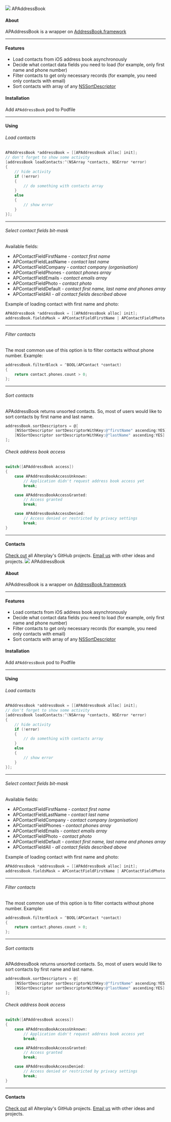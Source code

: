 <img src="https://dl.dropboxusercontent.com/u/11819370/APAddressBook/APAddressBook_722x250.png">
APAddressBook

#### About
APAddressBook is a wrapper on [AddressBook.framework](https://developer.apple.com/library/ios/documentation/AddressBook/Reference/AddressBook_iPhoneOS_Framework/_index.html)

---

#### Features
* Load contacts from iOS address book asynchronously
* Decide what contact data fields you need to load (for example, only first name and phone number)
* Filter contacts to get only necessary records (for example, you need only contacts with email)
* Sort contacts with array of any [NSSortDescriptor](https://developer.apple.com/library/mac/documentation/cocoa/reference/foundation/classes/NSSortDescriptor_Class/Reference/Reference.html)

#### Installation
Add `APAddressBook` pod to Podfile

---

#### Using

###### Load contacts
```objective-c
APAddressBook *addressBook = [[APAddressBook alloc] init];
// don't forget to show some activity
[addressBook loadContacts:^(NSArray *contacts, NSError *error)
{
    // hide activity
    if (!error)
    {
        // do something with contacts array
    }
    else
    {
        // show error
    }
}];
```

---

###### Select contact fields bit-mask
Available fields:
* APContactFieldFirstName - *contact first name*
* APContactFieldLastName - *contact last name*
* APContactFieldCompany - *contact company (organisation)*
* APContactFieldPhones - *contact phones array*
* APContactFieldEmails - *contact emails array*
* APContactFieldPhoto - *contact photo*
* APContactFieldDefault - *contact first name, last name and phones array*
* APContactFieldAll - *all contact fields described above*

Example of loading contact with first name and photo:
```objective-c
APAddressBook *addressBook = [[APAddressBook alloc] init];
addressBook.fieldsMask = APContactFieldFirstName | APContactFieldPhoto;
```

---

###### Filter contacts
The most common use of this option is to filter contacts without phone number. Example:
```objective-c
addressBook.filterBlock = ^BOOL(APContact *contact)
{
    return contact.phones.count > 0;
};
```

---

###### Sort contacts
APAddressBook returns unsorted contacts. So, most of users would like to sort contacts by first name and last name.
```objective-c
addressBook.sortDescriptors = @[
    [NSSortDescriptor sortDescriptorWithKey:@"firstName" ascending:YES],
    [NSSortDescriptor sortDescriptorWithKey:@"lastName" ascending:YES]
];
```

###### Check address book access
```objective-c
switch([APAddressBook access])
{
    case APAddressBookAccessUnknown:
        // Application didn't request address book access yet
        break;

    case APAddressBookAccessGranted:
        // Access granted
        break;

    case APAddressBookAccessDenied:
        // Access denied or restricted by privacy settings
        break;
}
```

---

#### Contacts

[Check out](https://github.com/Alterplay) all Alterplay's GitHub projects.
[Email us](mailto:hello@alterplay.com?subject=From%20GitHub%20APAddressBook) with other ideas and projects.
<img src="https://dl.dropboxusercontent.com/u/11819370/APAddressBook/APAddressBook_722x250.png">
APAddressBook

#### About
APAddressBook is a wrapper on [AddressBook.framework](https://developer.apple.com/library/ios/documentation/AddressBook/Reference/AddressBook_iPhoneOS_Framework/_index.html)

---

#### Features
* Load contacts from iOS address book asynchronously
* Decide what contact data fields you need to load (for example, only first name and phone number)
* Filter contacts to get only necessary records (for example, you need only contacts with email)
* Sort contacts with array of any [NSSortDescriptor](https://developer.apple.com/library/mac/documentation/cocoa/reference/foundation/classes/NSSortDescriptor_Class/Reference/Reference.html)

#### Installation
Add `APAddressBook` pod to Podfile

---

#### Using

###### Load contacts
```objective-c
APAddressBook *addressBook = [[APAddressBook alloc] init];
// don't forget to show some activity
[addressBook loadContacts:^(NSArray *contacts, NSError *error)
{
    // hide activity
    if (!error)
    {
        // do something with contacts array
    }
    else
    {
        // show error
    }
}];
```

---

###### Select contact fields bit-mask
Available fields:
* APContactFieldFirstName - *contact first name*
* APContactFieldLastName - *contact last name*
* APContactFieldCompany - *contact company (organisation)*
* APContactFieldPhones - *contact phones array*
* APContactFieldEmails - *contact emails array*
* APContactFieldPhoto - *contact photo*
* APContactFieldDefault - *contact first name, last name and phones array*
* APContactFieldAll - *all contact fields described above*

Example of loading contact with first name and photo:
```objective-c
APAddressBook *addressBook = [[APAddressBook alloc] init];
addressBook.fieldsMask = APContactFieldFirstName | APContactFieldPhoto;
```

---

###### Filter contacts
The most common use of this option is to filter contacts without phone number. Example:
```objective-c
addressBook.filterBlock = ^BOOL(APContact *contact)
{
    return contact.phones.count > 0;
};
```

---

###### Sort contacts
APAddressBook returns unsorted contacts. So, most of users would like to sort contacts by first name and last name.
```objective-c
addressBook.sortDescriptors = @[
    [NSSortDescriptor sortDescriptorWithKey:@"firstName" ascending:YES],
    [NSSortDescriptor sortDescriptorWithKey:@"lastName" ascending:YES]
];
```

###### Check address book access
```objective-c
switch([APAddressBook access])
{
    case APAddressBookAccessUnknown:
        // Application didn't request address book access yet
        break;

    case APAddressBookAccessGranted:
        // Access granted
        break;

    case APAddressBookAccessDenied:
        // Access denied or restricted by privacy settings
        break;
}
```

---

#### Contacts

[Check out](https://github.com/Alterplay) all Alterplay's GitHub projects.
[Email us](mailto:hello@alterplay.com?subject=From%20GitHub%20APAddressBook) with other ideas and projects.
